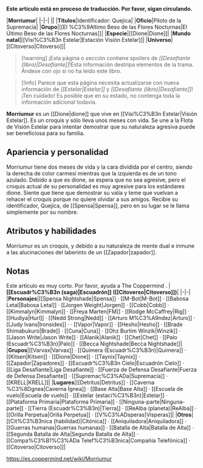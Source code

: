 **Este artículo está en proceso de traducción. Por favor, sigan circulando.**


|**Morriumur**|
|-|-|
||
|**Títulos**|Identificador: Quejica|
|**Oficio**|Piloto de la Supremacía|
|**Grupo**|[[El %C3%9Altimo Beso de las Flores Nocturnas\|El Último Beso de las Flores Nocturnas]]|
|**Especie**|[[Dione\|Dione]]|
|**Mundo natal**|[[Visi%C3%B3n Estelar\|Estación Visión Estelar]]|
|**Universo**|[[Citoverso\|Citoverso]]|

> [!warning] ¡Esta página o sección contiene spoilers de *[[Desafiante (libro)\|Desafiante]]*!Esta información destripa elementos de la trama.  Ándese con ojo si no ha leido este libro.

> [!info] Parece que esta página necesita actualizarse con nueva información de *[[Estelar\|Estelar]]* y *[[Desafiante (libro)\|Desafiante]]*!¡Ten cuidado! Es posible que en su estado, no contenga toda la información adicional todavía.

**Morriumur** es un [[Dione\|dione]] que vive en [[Visi%C3%B3n Estelar\|Visión Estelar]]. Es un croquis y sólo lleva unos meses con vida. Se une a la Flota de Visión Estelar para intentar demostrar que su naturaleza agresiva puede ser beneficiosa para su familia.

## Apariencia y personalidad
Morriumur tiene dos meses de vida y la cara dividida por el centro, siendo la derecha de color carmesí mientras que la izquierda es de un tono azulado. Debido a que es dione, se espera que no sea agresive, pero el croquis actual de su personalidad es muy agresive para los estándares dione. Siente que tiene que demostrar su valía y teme que vuelvan a rehacer el croquis porque no quiere olvidar a sus amigos. Recibie su identificador, Quejica, de [[Spensa\|Spensa]], pero en su lugar se le llama simplemente por su nombre.

## Atributos y habilidades
Morriumur es un croquis, y debido a su naturaleza de mente dual e inmune a las alucinaciones del laberinto de un [[Zapador\|zapador]].

## Notas

Este artículo es muy corto. Por favor, ayuda a The Coppermind .
|**[[Escuadr%C3%B3n (saga)\|Escuadrón]] ([[Citoverso\|Citoverso]])**|
|-|-|
|**Personajes**|[[Spensa Nightshade\|Spensa]] · [[M-Bot\|M-Bot]] · [[Babosa Letal\|Babosa Letal]] · [[Jorgen Weight\|Jorgen]] · [[Cobb\|Cobb]] · [[Kimmalyn\|Kimmalyn]] · [[Freya Marten\|FM]] · [[Rodge McCaffrey\|Rig]] · [[Hudiya\|Hurl]] · [[Nedd Strong\|Nedd]] · [[Arturo M%C3%A9ndez\|Arturo]] · [[Judy Ivans\|Ironsides]] ·  · [[Vapor\|Vapor]] · [[Hesho\|Hesho]] · [[Brade Shimabukuro\|Brade]] · [[Cuna\|Cuna]] · [[Ohz Burtim Winzik\|Winzik]] · [[Jason Write\|Jason Write]] · [[Alanik\|Alanik]] · [[Chet\|Chet]] · [[Palo (Escuadr%C3%B3n)\|Palo]] · [[Becca Nightshade\|Becca Nightshade]]|
|**Grupos**|[[Varvax\|Varvax]] · [[Quimera (Escuadr%C3%B3n)\|Quimera]] · [[Kitsen\|Kitsen]] · [[Dione\|Dione]] · [[Taynix\|Taynix]] · [[Zapador\|Zapadores]] · [[Escuadr%C3%B3n Cielo\|Escuadrón Cielo]] · [[Liga Desafiante\|Liga Desafiante]] · [[Fuerza de Defensa Desafiante\|Fuerza de Defensa Desafiante]] · [[Supremac%C3%ADa\|Supremacía]] · [[KRELL\|KRELL]]|
|**Lugares**|[[Detritus\|Detritus]] · [[Caverna %C3%8Dgnea\|Caverna Ígnea]] · [[Base Alta\|Base Alta]] · [[Escuela de vuelo\|Escuela de vuelo]] · [[Estelar (estaci%C3%B3n)\|Estelar]] · [[Plataforma Primaria\|Plataforma Primaria]] · [[Ninguna-parte\|Ninguna-parte]] · [[Tierra (Escuadr%C3%B3n)\|Tierra]] · [[ReAlba (planeta)\|ReAlba]] · [[Orilla Perpetua\|Orilla Perpetua]] · [[V%C3%ADsperas\|Vísperas]]|
|**Otros**|[[Cit%C3%B3nica (habilidad)\|Citónica]] · [[Aniquiladora\|Aniquiladora]] · [[Guerras humanas\|Guerras humanas]] · [[Batalla de Alta\|Batalla de Alta]] · [[Segunda Batalla de Alta\|Segunda Batalla de Alta]] · [[Compa%C3%B1%C3%ADa Telef%C3%B3nica\|Compañía Telefónica]] · [[Citoverso\|Citoverso]]|



https://es.coppermind.net/wiki/Morriumur